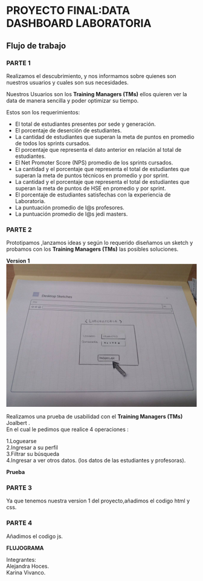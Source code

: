 # PROYECTO FINAL:DATA DASHBOARD LABORATORIA


## Flujo de trabajo

### PARTE 1  
Realizamos el descubrimiento, y nos informamos sobre quienes son nuestros usuarios y cuales son sus necesidades.

Nuestros Usuarios son los **Training Managers (TMs)** ellos quieren ver la data de manera sencilla y poder optimizar su tiempo.  

Estos son los requerimientos:  

- El total de estudiantes presentes por sede y generación.
- El porcentaje de deserción de estudiantes.
- La cantidad de estudiantes que superan la meta de puntos en promedio de todos los sprints cursados.
- El porcentaje que representa el dato anterior en relación al total de estudiantes.
- El Net Promoter Score (NPS) promedio de los sprints cursados.
- La cantidad y el porcentaje que representa el total de estudiantes que superan la meta de puntos técnicos en promedio y por sprint.
- La cantidad y el porcentaje que representa el total de estudiantes que superan la meta de puntos de HSE en promedio y por sprint.
- El porcentaje de estudiantes satisfechas con la experiencia de Laboratoria.
- La puntuación promedio de l@s profesores.
- La puntuación promedio de l@s jedi masters.  

### PARTE 2  
Prototipamos ,lanzamos ideas y según lo requerido diseñamos un sketch y probamos con los **Training Managers (TMs)** las posibles soluciones.

**Version 1**  
![Imagen sketch](assets/images/foto1.jpg)


Realizamos una prueba de usabilidad con el **Training Managers (TMs)** Joalbert .  
En el cual le pedimos que realice 4 operaciones :  

1.Loguearse  
2.Ingresar a su perfil  
3.Filtrar su búsqueda  
4.Ingresar a ver otros datos. (los datos de las estudiantes y profesoras).  

**Prueba**


### PARTE 3  
Ya que tenemos nuestra version 1 del proyecto,añadimos el codigo html y css.  

### PARTE 4
Añadimos el codigo js.

**FLUJOGRAMA**

Integrantes:  
Alejandra Hoces.  
Karina Vivanco.
